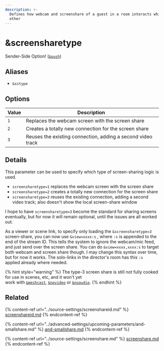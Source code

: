 ```yaml
---
description: >-
  Defines how webcam and screenshare of a guest in a room interacts which each
  other
---
```


# \&screensharetype

Sender-Side Option! ([`&push`](../source-settings/push.md))

## Aliases

* `&sstype`

## Options

| Value | Description                                                 |
| ----- | ----------------------------------------------------------- |
| `1`   | Replaces the webcam screen with the screen share            |
| `2`   | Creates a totally new connection for the screen share       |
| `3`   | Reuses the existing connection, adding a second video track |

## Details

This parameter can be used to specify which type of screen-sharing logic is used.

* `screensharetype=1` replaces the webcam screen with the screen share
* `screensharetype=2` creates a totally new connection for the screen share
* `screensharetype=3` reuses the existing connection, adding a second video track; also doesn't show the local screen-share window

I hope to have `screensharetype=3` become the standard for sharing screens eventually, but for now it will remain optional, until the issues are all worked out.

As a viewer or scene link, to specify only loading the `&screensharetype=3` screen-share, you can now use `&view=xxxx:s` , where `:s` is appended to the end of the stream ID. This tells the system to ignore the webcam/mic feed, and just send over the screen share. You can do `&view=xxxx,xxxx:s` to target both webcam and screen share though. I may change this syntax over time, but for now it works. The solo-links in the director's room has this `:s` applied already where needed.

{% hint style="warning" %}
The type-3 screen share is still not fully cooked for use in scenes, etc, and it won't yet \
work with [`&meshcast`](and-meshcast.md), [`&novideo`](../advanced-settings/video-parameters/novideo-1.md) or [`&noaudio`](../advanced-settings/view-parameters/noaudio.md).
{% endhint %}

## Related

{% content-ref url="../source-settings/screenshareid.md" %}
[screenshareid.md](../source-settings/screenshareid.md)
{% endcontent-ref %}

{% content-ref url="../advanced-settings/upcoming-parameters/and-smallshare.md" %}
[and-smallshare.md](../advanced-settings/upcoming-parameters/and-smallshare.md)
{% endcontent-ref %}

{% content-ref url="../source-settings/screenshare.md" %}
[screenshare.md](../source-settings/screenshare.md)
{% endcontent-ref %}
